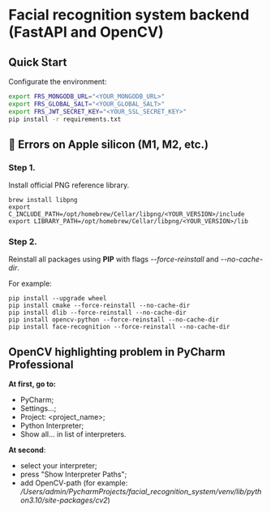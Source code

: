 # Facial recognition system backend (FastAPI and OpenCV)

## Quick Start
Configurate the environment:
```bash
export FRS_MONGODB_URL="<YOUR_MONGODB_URL>"
export FRS_GLOBAL_SALT="<YOUR_GLOBAL_SALT>"
export FRS_JWT_SECRET_KEY="<YOUR_SSL_SECRET_KEY>"
pip install -r requirements.txt
```

## 🍎 Errors on Apple silicon (M1, M2, etc.)

### Step 1.
Install official PNG reference library.
```shell
brew install libpng
export C_INCLUDE_PATH=/opt/homebrew/Cellar/libpng/<YOUR_VERSION>/include
export LIBRARY_PATH=/opt/homebrew/Cellar/libpng/<YOUR_VERSION>/lib
```

### Step 2.
Reinstall all packages using **PIP** with flags *--force-reinstall* and *--no-cache-dir*.

For example:
```shell
pip install --upgrade wheel
pip install cmake --force-reinstall --no-cache-dir
pip install dlib --force-reinstall --no-cache-dir
pip install opencv-python --force-reinstall --no-cache-dir
pip install face-recognition --force-reinstall --no-cache-dir
```

## OpenCV highlighting problem in PyCharm Professional

**At first, go to:**
* PyCharm;
* Settings...;
* Project: <project_name>;
* Python Interpreter;
* Show all... in list of interpreters.

**At second**:
* select your interpreter;
* press "Show Interpreter Paths";
* add OpenCV-path (for example: */Users/admin/PycharmProjects/facial_recognition_system/venv/lib/python3.10/site-packages/cv2*)




